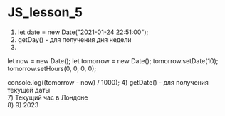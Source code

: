 # JS_lesson_5

1) let date = new Date("2021-01-24 22:51:00"); <br>
2) getDay() - для получения дня недели <br>
3) 
let now = new Date(); 
let tomorrow = new Date();
tomorrow.setDate(10);
tomorrow.setHours(0, 0, 0, 0); <br>

console.log((tomorrow - now) / 1000);
4) getDate() - для получения текущей даты <br>
7) Текущий час в Лондоне <br>
8)
9) 2023
